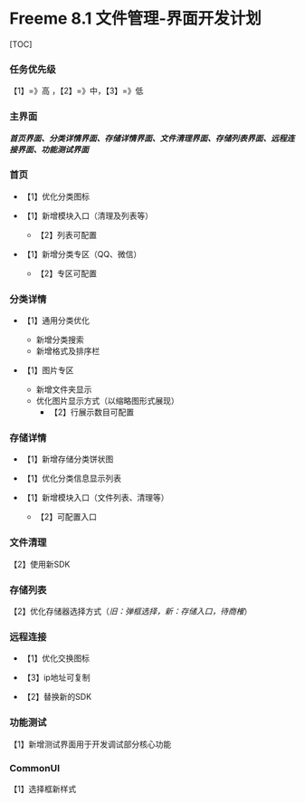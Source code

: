 # Freeme 8.1 文件管理-界面开发计划

[TOC]

### 任务优先级

【1】=》高 ，【2】=》中，【3】=》低

### 主界面

***首页界面、分类详情界面、存储详情界面、文件清理界面、存储列表界面、远程连接界面、功能测试界面***

### 首页

- 【1】优化分类图标


- 【1】新增模块入口（清理及列表等）
  - 【2】列表可配置


- 【1】新增分类专区（QQ、微信）
  - 【2】专区可配置

### 分类详情

- 【1】通用分类优化
  - 新增分类搜索
  - 新增格式及排序栏

- 【1】图片专区
  - 新增文件夹显示
  - 优化图片显示方式（以缩略图形式展现）
    - 【2】行展示数目可配置

### 存储详情 

- 【1】新增存储分类饼状图


- 【1】优化分类信息显示列表


- 【1】新增模块入口（文件列表、清理等）
  - 【2】可配置入口

### 文件清理

【2】使用新SDK

### 存储列表

【2】优化存储器选择方式（*旧：弹框选择，新：存储入口，待商榷*）

### 远程连接

- 【1】优化交换图标


- 【3】ip地址可复制


- 【2】替换新的SDK

### 功能测试

【1】新增测试界面用于开发调试部分核心功能

### CommonUI

【1】选择框新样式

